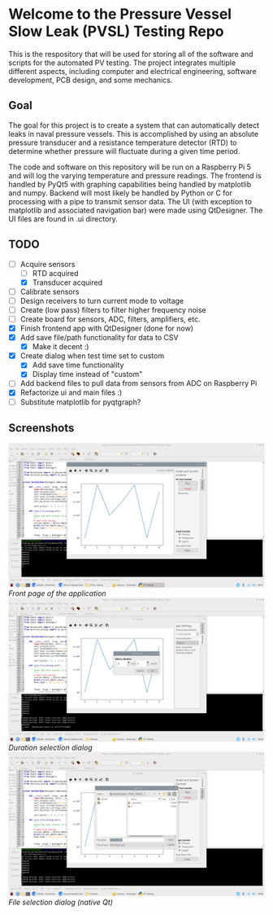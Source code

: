 # Welcome to the Pressure Vessel Slow Leak (PVSL) Testing Repo
This is the respository that will be used for storing all of the software and scripts for the automated PV testing.
The project integrates multiple different aspects, including computer and electrical engineering, software development,
PCB design, and some mechanics.

## Goal
The goal for this project is to create a system that can automatically detect leaks in naval pressure vessels. This is
accomplished by using an absolute pressure transducer and a resistance temperature detector (RTD) to determine whether
pressure will fluctuate during a given time period.

The code and software on this repository will be run on a Raspberry Pi 5 and will log the varying temperature and
pressure readings. The frontend is handled by PyQt5 with graphing capabilities being handled by matplotlib and numpy.
Backend will most likely be handled by Python or C for processing with a pipe to transmit sensor data.
The UI (with exception to matplotlib and associated navigation bar) were
made using QtDesigner. The UI files are found in .ui directory.

## TODO
- [ ] Acquire sensors
  - [ ] RTD acquired
  - [x] Transducer acquired
- [ ] Calibrate sensors
- [ ] Design receivers to turn current mode to voltage
- [ ] Create (low pass) filters to filter higher frequency noise
- [ ] Create board for sensors, ADC, filters, amplifiers, etc.
- [x] Finish frontend app with QtDesigner (done for now)
- [x] Add save file/path functionality for data to CSV
  - [x] Make it decent :)
- [x] Create dialog when test time set to custom
  - [x] Add save time functionality
  - [x] Display time instead of "custom"
- [ ] Add backend files to pull data from sensors from ADC on Raspberry Pi
- [x] Refactorize ui and main files :)
- [ ] Substitute matplotlib for pyqtgraph?

## Screenshots
![The main screen of the application](./images/main_app.png)
_Front page of the application_
![Duration selection dialog](./images/duration_select_dialog.png)
_Duration selection dialog_
![File selection dialog](./images/file_select_dialog.png)
_File selection dialog (native Qt)_
